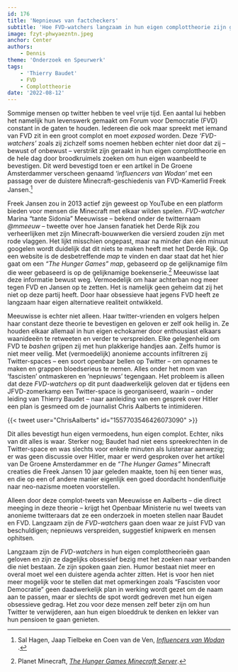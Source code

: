 ```yaml
---
id: 176
title: 'Nepnieuws van factcheckers'
subtitle: 'Hoe FVD-watchers langzaam in hun eigen complottheorie zijn gaan geloven'
image: fzyt-phwyaezntn.jpeg
anchor: Center
authors:
    - Dennis
theme: 'Onderzoek en Speurwerk'
tags:
    - 'Thierry Baudet'
    - FVD
    - Complottheorie
date: '2022-08-12'
---
```


Sommige mensen op twitter hebben te veel vrije tijd. Een aantal lui hebben het namelijk hun levenswerk gemaakt om Forum voor Democratie (FVD) constant in de gaten te houden. Iedereen die ook maar spreekt met iemand van FVD zit in een groot complot en moet *exposed* worden. Deze *‘FVD-watchers’* zoals zij zichzelf soms noemen hebben echter niet door dat zij – bewust of onbewust – verstrikt zijn geraakt in hun eigen complottheorie en de hele dag door broodkruimels zoeken om hun eigen waanbeeld te bevestigen. Dit werd bevestigd toen er een artikel in De Groene Amsterdammer verscheen genaamd *‘influencers van Wodan’* met een passage over de duistere Minecraft-geschiedenis van FVD-Kamerlid Freek Jansen.[^1]

Freek Jansen zou in 2013 actief zijn geweest op YouTube en een platform bieden voor mensen die Minecraft met elkaar wilden spelen. *FVD-watcher* Marina “tante Sidonia” Meeuwisse – bekend onder de twitternaam *@mmeeuw* – tweette over hoe Jansen fanatiek het Derde Rijk zou verheerlijken met zijn Minecraft-bouwwerken die versierd zouden zijn met rode vlaggen. Het lijkt misschien ongepast, maar na minder dan één minuut googelen wordt duidelijk dat dit niets te maken heeft met het Derde Rijk. Op een website is de desbetreffende *map* te vinden en daar staat dat het hier gaat om een *“The Hunger Games”* *map*, gebaseerd op de gelijknamige film die weer gebaseerd is op de gelijknamige boekenserie.[^2] Meeuwisse laat deze informatie bewust weg. Vermoedelijk om haar achterban nog meer tegen FVD en Jansen op te zetten. Het is namelijk geen geheim dat zij het niet op deze partij heeft. Door haar obsessieve haat jegens FVD heeft ze langzaam haar eigen alternatieve realiteit ontwikkeld.

Meeuwisse is echter niet alleen. Haar twitter-vrienden en volgers helpen haar constant deze theorie te bevestigen en geloven er zelf ook heilig in. Ze houden elkaar allemaal in hun eigen echokamer door enthousiast elkaars waanideeën te retweeten en verder te verspreiden. Elke gelegenheid om FVD te *bashen* grijpen zij met hun plakkerige handjes aan. Zelfs humor is niet meer veilig. Met (vermoedelijk) anonieme accounts infiltreren zij Twitter-spaces – een soort openbaar bellen op Twitter – om opnames te maken en grappen bloedserieus te nemen. Alles onder het mom van ‘fascisten’ ontmaskeren en ‘nepnieuws’ tegengaan. Het probleem is alleen dat deze *FVD-watchers* op dit punt daadwerkelijk geloven dat er tijdens een JFVD-zomerkamp een Twitter-space is georganiseerd, waarin – onder leiding van Thierry Baudet – naar aanleiding van een gesprek over Hitler een plan is gesmeed om de journalist Chris Aalberts te intimideren. 

{{< tweet user="ChrisAalberts" id="1557703546426073090" >}}

Dit alles bevestigt hun eigen vermoedens, hun eigen complot. Echter, niks van dit alles is waar. Sterker nog; Baudet had niet eens spreekrechten in de Twitter-space en was slechts voor enkele minuten als luisteraar aanwezig; er was geen discussie over Hitler, maar er werd gesproken over het artikel van De Groene Amsterdammer en de *“The Hunger Games”* Minecraft creaties die Freek Jansen 10 jaar geleden maakte, toen hij een tiener was, en die op een of andere manier eigenlijk een goed doordacht hondenfluitje naar neo-nazisme moeten voorstellen.

Alleen door deze complot-tweets van Meeuwisse en Aalberts – die direct meeging in deze theorie – krijgt het Openbaar Ministerie nu wel tweets van anonieme twitteraars dat ze een onderzoek in moeten stellen naar Baudet en FVD. Langzaam zijn de *FVD-watchers* gaan doen waar ze juist FVD van beschuldigen; nepnieuws verspreiden, suggestief knipwerk en mensen ophitsen.

Langzaam zijn de *FVD-watchers* in hun eigen complottheorieën gaan geloven en zijn ze dagelijks obsessief bezig met het zoeken naar verbanden die niet bestaan. Ze zijn spoken gaan zien. Humor bestaat niet meer en overal moet wel een duistere agenda achter zitten. Het is voor hen niet meer mogelijk voor te stellen dat met opmerkingen zoals “Fascisten voor Democratie” geen daadwerkelijk plan in werking wordt gezet om de naam aan te passen, maar er slechts de spot wordt gedreven met hun eigen obsessieve gedrag. Het zou voor deze mensen zelf beter zijn om hun Twitter te verwijderen, aan hun eigen bloeddruk te denken en lekker van hun pensioen te gaan genieten.

[^1]: Sal Hagen, Jaap Tielbeke en Coen van de Ven, *[Influencers van Wodan
](https://www.groene.nl/artikel/influencers-van-wodan)*.
[^2]: Planet Minecraft, *[The Hunger Games Minecraft Server](https://www.planetminecraft.com/server/lantea-pvp---factions-/)*.
